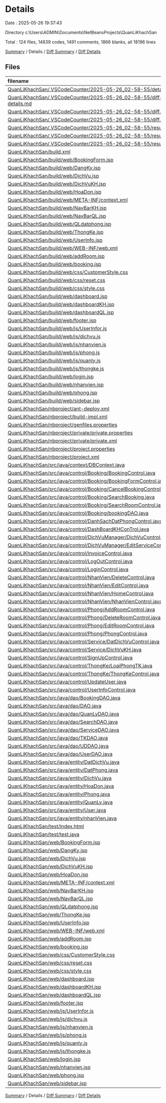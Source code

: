 # Details

Date : 2025-05-26 19:37:43

Directory c:\\Users\\ADMIN\\Documents\\NetBeansProjects\\QuanLiKhachSan

Total : 124 files,  14839 codes, 1491 comments, 1866 blanks, all 18196 lines

[Summary](results.md) / Details / [Diff Summary](diff.md) / [Diff Details](diff-details.md)

## Files
| filename | language | code | comment | blank | total |
| :--- | :--- | ---: | ---: | ---: | ---: |
| [QuanLiKhachSan/.VSCodeCounter/2025-05-26\_02-58-55/details.md](/QuanLiKhachSan/.VSCodeCounter/2025-05-26_02-58-55/details.md) | Markdown | 123 | 0 | 6 | 129 |
| [QuanLiKhachSan/.VSCodeCounter/2025-05-26\_02-58-55/diff-details.md](/QuanLiKhachSan/.VSCodeCounter/2025-05-26_02-58-55/diff-details.md) | Markdown | 9 | 0 | 6 | 15 |
| [QuanLiKhachSan/.VSCodeCounter/2025-05-26\_02-58-55/diff.csv](/QuanLiKhachSan/.VSCodeCounter/2025-05-26_02-58-55/diff.csv) | CSV | 2 | 0 | 0 | 2 |
| [QuanLiKhachSan/.VSCodeCounter/2025-05-26\_02-58-55/diff.md](/QuanLiKhachSan/.VSCodeCounter/2025-05-26_02-58-55/diff.md) | Markdown | 12 | 0 | 7 | 19 |
| [QuanLiKhachSan/.VSCodeCounter/2025-05-26\_02-58-55/results.csv](/QuanLiKhachSan/.VSCodeCounter/2025-05-26_02-58-55/results.csv) | CSV | 116 | 0 | 0 | 116 |
| [QuanLiKhachSan/.VSCodeCounter/2025-05-26\_02-58-55/results.json](/QuanLiKhachSan/.VSCodeCounter/2025-05-26_02-58-55/results.json) | JSON | 1 | 0 | 0 | 1 |
| [QuanLiKhachSan/.VSCodeCounter/2025-05-26\_02-58-55/results.md](/QuanLiKhachSan/.VSCodeCounter/2025-05-26_02-58-55/results.md) | Markdown | 50 | 0 | 7 | 57 |
| [QuanLiKhachSan/build.xml](/QuanLiKhachSan/build.xml) | XML | 5 | 66 | 1 | 72 |
| [QuanLiKhachSan/build/web/BookingForm.jsp](/QuanLiKhachSan/build/web/BookingForm.jsp) | HTML | 99 | 0 | 8 | 107 |
| [QuanLiKhachSan/build/web/DangKy.jsp](/QuanLiKhachSan/build/web/DangKy.jsp) | HTML | 75 | 0 | 6 | 81 |
| [QuanLiKhachSan/build/web/DichVu.jsp](/QuanLiKhachSan/build/web/DichVu.jsp) | HTML | 72 | 3 | 6 | 81 |
| [QuanLiKhachSan/build/web/DichVuKH.jsp](/QuanLiKhachSan/build/web/DichVuKH.jsp) | HTML | 77 | 0 | 5 | 82 |
| [QuanLiKhachSan/build/web/HoaDon.jsp](/QuanLiKhachSan/build/web/HoaDon.jsp) | HTML | 82 | 0 | 8 | 90 |
| [QuanLiKhachSan/build/web/META-INF/context.xml](/QuanLiKhachSan/build/web/META-INF/context.xml) | XML | 2 | 0 | 1 | 3 |
| [QuanLiKhachSan/build/web/NavBarKH.jsp](/QuanLiKhachSan/build/web/NavBarKH.jsp) | HTML | 35 | 2 | 2 | 39 |
| [QuanLiKhachSan/build/web/NavBarQL.jsp](/QuanLiKhachSan/build/web/NavBarQL.jsp) | HTML | 23 | 1 | 0 | 24 |
| [QuanLiKhachSan/build/web/QLdatphong.jsp](/QuanLiKhachSan/build/web/QLdatphong.jsp) | HTML | 84 | 0 | 11 | 95 |
| [QuanLiKhachSan/build/web/ThongKe.jsp](/QuanLiKhachSan/build/web/ThongKe.jsp) | HTML | 132 | 5 | 19 | 156 |
| [QuanLiKhachSan/build/web/UserInfo.jsp](/QuanLiKhachSan/build/web/UserInfo.jsp) | HTML | 163 | 1 | 9 | 173 |
| [QuanLiKhachSan/build/web/WEB-INF/web.xml](/QuanLiKhachSan/build/web/WEB-INF/web.xml) | XML | 22 | 0 | 1 | 23 |
| [QuanLiKhachSan/build/web/addRoom.jsp](/QuanLiKhachSan/build/web/addRoom.jsp) | HTML | 160 | 0 | 22 | 182 |
| [QuanLiKhachSan/build/web/booking.jsp](/QuanLiKhachSan/build/web/booking.jsp) | HTML | 127 | 3 | 11 | 141 |
| [QuanLiKhachSan/build/web/css/CustomerStyle.css](/QuanLiKhachSan/build/web/css/CustomerStyle.css) | CSS | 1,896 | 56 | 324 | 2,276 |
| [QuanLiKhachSan/build/web/css/reset.css](/QuanLiKhachSan/build/web/css/reset.css) | CSS | 42 | 5 | 1 | 48 |
| [QuanLiKhachSan/build/web/css/style.css](/QuanLiKhachSan/build/web/css/style.css) | CSS | 1,116 | 45 | 74 | 1,235 |
| [QuanLiKhachSan/build/web/dashboard.jsp](/QuanLiKhachSan/build/web/dashboard.jsp) | HTML | 29 | 0 | 2 | 31 |
| [QuanLiKhachSan/build/web/dashboardKH.jsp](/QuanLiKhachSan/build/web/dashboardKH.jsp) | HTML | 107 | 5 | 22 | 134 |
| [QuanLiKhachSan/build/web/dashboardQL.jsp](/QuanLiKhachSan/build/web/dashboardQL.jsp) | HTML | 44 | 0 | 5 | 49 |
| [QuanLiKhachSan/build/web/footer.jsp](/QuanLiKhachSan/build/web/footer.jsp) | HTML | 11 | 0 | 0 | 11 |
| [QuanLiKhachSan/build/web/js/UserInfor.js](/QuanLiKhachSan/build/web/js/UserInfor.js) | JavaScript | 22 | 4 | 6 | 32 |
| [QuanLiKhachSan/build/web/js/dichvu.js](/QuanLiKhachSan/build/web/js/dichvu.js) | JavaScript | 16 | 2 | 3 | 21 |
| [QuanLiKhachSan/build/web/js/nhanvien.js](/QuanLiKhachSan/build/web/js/nhanvien.js) | JavaScript | 26 | 2 | 3 | 31 |
| [QuanLiKhachSan/build/web/js/phong.js](/QuanLiKhachSan/build/web/js/phong.js) | JavaScript | 28 | 8 | 6 | 42 |
| [QuanLiKhachSan/build/web/js/quanly.js](/QuanLiKhachSan/build/web/js/quanly.js) | JavaScript | 12 | 0 | 3 | 15 |
| [QuanLiKhachSan/build/web/js/thongke.js](/QuanLiKhachSan/build/web/js/thongke.js) | JavaScript | 101 | 6 | 8 | 115 |
| [QuanLiKhachSan/build/web/login.jsp](/QuanLiKhachSan/build/web/login.jsp) | HTML | 99 | 0 | 10 | 109 |
| [QuanLiKhachSan/build/web/nhanvien.jsp](/QuanLiKhachSan/build/web/nhanvien.jsp) | HTML | 262 | 1 | 22 | 285 |
| [QuanLiKhachSan/build/web/phong.jsp](/QuanLiKhachSan/build/web/phong.jsp) | HTML | 99 | 2 | 6 | 107 |
| [QuanLiKhachSan/build/web/sidebar.jsp](/QuanLiKhachSan/build/web/sidebar.jsp) | HTML | 23 | 0 | 1 | 24 |
| [QuanLiKhachSan/nbproject/ant-deploy.xml](/QuanLiKhachSan/nbproject/ant-deploy.xml) | XML | 49 | 20 | 1 | 70 |
| [QuanLiKhachSan/nbproject/build-impl.xml](/QuanLiKhachSan/nbproject/build-impl.xml) | XML | 1,327 | 107 | 1 | 1,435 |
| [QuanLiKhachSan/nbproject/genfiles.properties](/QuanLiKhachSan/nbproject/genfiles.properties) | Properties | 6 | 2 | 1 | 9 |
| [QuanLiKhachSan/nbproject/private/private.properties](/QuanLiKhachSan/nbproject/private/private.properties) | Properties | 4 | 0 | 1 | 5 |
| [QuanLiKhachSan/nbproject/private/private.xml](/QuanLiKhachSan/nbproject/private/private.xml) | XML | 15 | 0 | 1 | 16 |
| [QuanLiKhachSan/nbproject/project.properties](/QuanLiKhachSan/nbproject/project.properties) | Properties | 85 | 4 | 1 | 90 |
| [QuanLiKhachSan/nbproject/project.xml](/QuanLiKhachSan/nbproject/project.xml) | XML | 31 | 0 | 1 | 32 |
| [QuanLiKhachSan/src/java/context/DBContext.java](/QuanLiKhachSan/src/java/context/DBContext.java) | Java | 20 | 3 | 7 | 30 |
| [QuanLiKhachSan/src/java/control/Booking/BookingControl.java](/QuanLiKhachSan/src/java/control/Booking/BookingControl.java) | Java | 36 | 39 | 8 | 83 |
| [QuanLiKhachSan/src/java/control/Booking/BookingFormControl.java](/QuanLiKhachSan/src/java/control/Booking/BookingFormControl.java) | Java | 87 | 27 | 17 | 131 |
| [QuanLiKhachSan/src/java/control/Booking/CancelBookingControl.java](/QuanLiKhachSan/src/java/control/Booking/CancelBookingControl.java) | Java | 48 | 40 | 10 | 98 |
| [QuanLiKhachSan/src/java/control/Booking/SearchBooking.java](/QuanLiKhachSan/src/java/control/Booking/SearchBooking.java) | Java | 49 | 43 | 9 | 101 |
| [QuanLiKhachSan/src/java/control/Booking/SearchRoomControl.java](/QuanLiKhachSan/src/java/control/Booking/SearchRoomControl.java) | Java | 80 | 34 | 18 | 132 |
| [QuanLiKhachSan/src/java/control/Booking/bookingDAO.java](/QuanLiKhachSan/src/java/control/Booking/bookingDAO.java) | Java | 3 | 8 | 3 | 14 |
| [QuanLiKhachSan/src/java/control/DanhSachDatPhongControl.java](/QuanLiKhachSan/src/java/control/DanhSachDatPhongControl.java) | Java | 36 | 39 | 8 | 83 |
| [QuanLiKhachSan/src/java/control/DashBoardKHConTrol.java](/QuanLiKhachSan/src/java/control/DashBoardKHConTrol.java) | Java | 49 | 39 | 9 | 97 |
| [QuanLiKhachSan/src/java/control/DichVuManager/DichVuControl.java](/QuanLiKhachSan/src/java/control/DichVuManager/DichVuControl.java) | Java | 35 | 39 | 8 | 82 |
| [QuanLiKhachSan/src/java/control/DichVuManager/EditServiceControl.java](/QuanLiKhachSan/src/java/control/DichVuManager/EditServiceControl.java) | Java | 60 | 46 | 12 | 118 |
| [QuanLiKhachSan/src/java/control/InvoiceControl.java](/QuanLiKhachSan/src/java/control/InvoiceControl.java) | Java | 47 | 40 | 10 | 97 |
| [QuanLiKhachSan/src/java/control/LogOutControl.java](/QuanLiKhachSan/src/java/control/LogOutControl.java) | Java | 17 | 2 | 6 | 25 |
| [QuanLiKhachSan/src/java/control/LoginControl.java](/QuanLiKhachSan/src/java/control/LoginControl.java) | Java | 53 | 0 | 8 | 61 |
| [QuanLiKhachSan/src/java/control/NhanVien/DeleteControl.java](/QuanLiKhachSan/src/java/control/NhanVien/DeleteControl.java) | Java | 34 | 39 | 8 | 81 |
| [QuanLiKhachSan/src/java/control/NhanVien/EditControl.java](/QuanLiKhachSan/src/java/control/NhanVien/EditControl.java) | Java | 41 | 23 | 10 | 74 |
| [QuanLiKhachSan/src/java/control/NhanVien/HomeControl.java](/QuanLiKhachSan/src/java/control/NhanVien/HomeControl.java) | Java | 34 | 32 | 7 | 73 |
| [QuanLiKhachSan/src/java/control/NhanVien/NhanVienControl.java](/QuanLiKhachSan/src/java/control/NhanVien/NhanVienControl.java) | Java | 59 | 9 | 16 | 84 |
| [QuanLiKhachSan/src/java/control/Phong/AddRoomControl.java](/QuanLiKhachSan/src/java/control/Phong/AddRoomControl.java) | Java | 47 | 38 | 11 | 96 |
| [QuanLiKhachSan/src/java/control/Phong/DeleteRoomControl.java](/QuanLiKhachSan/src/java/control/Phong/DeleteRoomControl.java) | Java | 35 | 39 | 8 | 82 |
| [QuanLiKhachSan/src/java/control/Phong/EditRoomControl.java](/QuanLiKhachSan/src/java/control/Phong/EditRoomControl.java) | Java | 58 | 42 | 11 | 111 |
| [QuanLiKhachSan/src/java/control/Phong/PhongControl.java](/QuanLiKhachSan/src/java/control/Phong/PhongControl.java) | Java | 35 | 39 | 9 | 83 |
| [QuanLiKhachSan/src/java/control/Service/DatDichVuControl.java](/QuanLiKhachSan/src/java/control/Service/DatDichVuControl.java) | Java | 64 | 43 | 11 | 118 |
| [QuanLiKhachSan/src/java/control/Service/DichVuKH.java](/QuanLiKhachSan/src/java/control/Service/DichVuKH.java) | Java | 36 | 39 | 8 | 83 |
| [QuanLiKhachSan/src/java/control/SignUpControl.java](/QuanLiKhachSan/src/java/control/SignUpControl.java) | Java | 55 | 3 | 12 | 70 |
| [QuanLiKhachSan/src/java/control/ThongKe/LoaiPhongTK.java](/QuanLiKhachSan/src/java/control/ThongKe/LoaiPhongTK.java) | Java | 40 | 40 | 8 | 88 |
| [QuanLiKhachSan/src/java/control/ThongKe/ThongKeControl.java](/QuanLiKhachSan/src/java/control/ThongKe/ThongKeControl.java) | Java | 53 | 41 | 16 | 110 |
| [QuanLiKhachSan/src/java/control/UpdateUser.java](/QuanLiKhachSan/src/java/control/UpdateUser.java) | Java | 53 | 41 | 11 | 105 |
| [QuanLiKhachSan/src/java/control/UserInfoControl.java](/QuanLiKhachSan/src/java/control/UserInfoControl.java) | Java | 60 | 41 | 11 | 112 |
| [QuanLiKhachSan/src/java/dao/BookingDAO.java](/QuanLiKhachSan/src/java/dao/BookingDAO.java) | Java | 145 | 4 | 35 | 184 |
| [QuanLiKhachSan/src/java/dao/DAO.java](/QuanLiKhachSan/src/java/dao/DAO.java) | Java | 282 | 6 | 35 | 323 |
| [QuanLiKhachSan/src/java/dao/QuanLyDAO.java](/QuanLiKhachSan/src/java/dao/QuanLyDAO.java) | Java | 33 | 8 | 7 | 48 |
| [QuanLiKhachSan/src/java/dao/SearchDAO.java](/QuanLiKhachSan/src/java/dao/SearchDAO.java) | Java | 62 | 1 | 14 | 77 |
| [QuanLiKhachSan/src/java/dao/ServiceDAO.java](/QuanLiKhachSan/src/java/dao/ServiceDAO.java) | Java | 47 | 8 | 11 | 66 |
| [QuanLiKhachSan/src/java/dao/TKDAO.java](/QuanLiKhachSan/src/java/dao/TKDAO.java) | Java | 116 | 8 | 27 | 151 |
| [QuanLiKhachSan/src/java/dao/UDDAO.java](/QuanLiKhachSan/src/java/dao/UDDAO.java) | Java | 77 | 8 | 22 | 107 |
| [QuanLiKhachSan/src/java/dao/UserDAO.java](/QuanLiKhachSan/src/java/dao/UserDAO.java) | Java | 100 | 0 | 17 | 117 |
| [QuanLiKhachSan/src/java/entity/DatDichVu.java](/QuanLiKhachSan/src/java/entity/DatDichVu.java) | Java | 71 | 3 | 18 | 92 |
| [QuanLiKhachSan/src/java/entity/DatPhong.java](/QuanLiKhachSan/src/java/entity/DatPhong.java) | Java | 62 | 8 | 17 | 87 |
| [QuanLiKhachSan/src/java/entity/DichVu.java](/QuanLiKhachSan/src/java/entity/DichVu.java) | Java | 46 | 10 | 12 | 68 |
| [QuanLiKhachSan/src/java/entity/HoaDon.java](/QuanLiKhachSan/src/java/entity/HoaDon.java) | Java | 114 | 3 | 29 | 146 |
| [QuanLiKhachSan/src/java/entity/Phong.java](/QuanLiKhachSan/src/java/entity/Phong.java) | Java | 83 | 3 | 20 | 106 |
| [QuanLiKhachSan/src/java/entity/QuanLy.java](/QuanLiKhachSan/src/java/entity/QuanLy.java) | Java | 63 | 6 | 14 | 83 |
| [QuanLiKhachSan/src/java/entity/User.java](/QuanLiKhachSan/src/java/entity/User.java) | Java | 75 | 2 | 21 | 98 |
| [QuanLiKhachSan/src/java/entity/nhanVien.java](/QuanLiKhachSan/src/java/entity/nhanVien.java) | Java | 67 | 0 | 22 | 89 |
| [QuanLiKhachSan/test/index.html](/QuanLiKhachSan/test/index.html) | HTML | 58 | 2 | 7 | 67 |
| [QuanLiKhachSan/test/test.java](/QuanLiKhachSan/test/test.java) | Java | 7 | 2 | 4 | 13 |
| [QuanLiKhachSan/web/BookingForm.jsp](/QuanLiKhachSan/web/BookingForm.jsp) | HTML | 99 | 0 | 8 | 107 |
| [QuanLiKhachSan/web/DangKy.jsp](/QuanLiKhachSan/web/DangKy.jsp) | HTML | 75 | 0 | 6 | 81 |
| [QuanLiKhachSan/web/DichVu.jsp](/QuanLiKhachSan/web/DichVu.jsp) | HTML | 72 | 3 | 6 | 81 |
| [QuanLiKhachSan/web/DichVuKH.jsp](/QuanLiKhachSan/web/DichVuKH.jsp) | HTML | 77 | 0 | 5 | 82 |
| [QuanLiKhachSan/web/HoaDon.jsp](/QuanLiKhachSan/web/HoaDon.jsp) | HTML | 82 | 0 | 8 | 90 |
| [QuanLiKhachSan/web/META-INF/context.xml](/QuanLiKhachSan/web/META-INF/context.xml) | XML | 2 | 0 | 1 | 3 |
| [QuanLiKhachSan/web/NavBarKH.jsp](/QuanLiKhachSan/web/NavBarKH.jsp) | HTML | 35 | 2 | 2 | 39 |
| [QuanLiKhachSan/web/NavBarQL.jsp](/QuanLiKhachSan/web/NavBarQL.jsp) | HTML | 23 | 1 | 0 | 24 |
| [QuanLiKhachSan/web/QLdatphong.jsp](/QuanLiKhachSan/web/QLdatphong.jsp) | HTML | 84 | 0 | 11 | 95 |
| [QuanLiKhachSan/web/ThongKe.jsp](/QuanLiKhachSan/web/ThongKe.jsp) | HTML | 132 | 5 | 19 | 156 |
| [QuanLiKhachSan/web/UserInfo.jsp](/QuanLiKhachSan/web/UserInfo.jsp) | HTML | 163 | 1 | 9 | 173 |
| [QuanLiKhachSan/web/WEB-INF/web.xml](/QuanLiKhachSan/web/WEB-INF/web.xml) | XML | 22 | 0 | 1 | 23 |
| [QuanLiKhachSan/web/addRoom.jsp](/QuanLiKhachSan/web/addRoom.jsp) | HTML | 160 | 0 | 22 | 182 |
| [QuanLiKhachSan/web/booking.jsp](/QuanLiKhachSan/web/booking.jsp) | HTML | 127 | 3 | 11 | 141 |
| [QuanLiKhachSan/web/css/CustomerStyle.css](/QuanLiKhachSan/web/css/CustomerStyle.css) | CSS | 1,896 | 56 | 324 | 2,276 |
| [QuanLiKhachSan/web/css/reset.css](/QuanLiKhachSan/web/css/reset.css) | CSS | 42 | 5 | 1 | 48 |
| [QuanLiKhachSan/web/css/style.css](/QuanLiKhachSan/web/css/style.css) | CSS | 1,116 | 45 | 74 | 1,235 |
| [QuanLiKhachSan/web/dashboard.jsp](/QuanLiKhachSan/web/dashboard.jsp) | HTML | 29 | 0 | 2 | 31 |
| [QuanLiKhachSan/web/dashboardKH.jsp](/QuanLiKhachSan/web/dashboardKH.jsp) | HTML | 107 | 5 | 22 | 134 |
| [QuanLiKhachSan/web/dashboardQL.jsp](/QuanLiKhachSan/web/dashboardQL.jsp) | HTML | 44 | 0 | 5 | 49 |
| [QuanLiKhachSan/web/footer.jsp](/QuanLiKhachSan/web/footer.jsp) | HTML | 11 | 0 | 0 | 11 |
| [QuanLiKhachSan/web/js/UserInfor.js](/QuanLiKhachSan/web/js/UserInfor.js) | JavaScript | 22 | 4 | 6 | 32 |
| [QuanLiKhachSan/web/js/dichvu.js](/QuanLiKhachSan/web/js/dichvu.js) | JavaScript | 16 | 2 | 3 | 21 |
| [QuanLiKhachSan/web/js/nhanvien.js](/QuanLiKhachSan/web/js/nhanvien.js) | JavaScript | 26 | 2 | 3 | 31 |
| [QuanLiKhachSan/web/js/phong.js](/QuanLiKhachSan/web/js/phong.js) | JavaScript | 28 | 8 | 6 | 42 |
| [QuanLiKhachSan/web/js/quanly.js](/QuanLiKhachSan/web/js/quanly.js) | JavaScript | 12 | 0 | 3 | 15 |
| [QuanLiKhachSan/web/js/thongke.js](/QuanLiKhachSan/web/js/thongke.js) | JavaScript | 101 | 6 | 8 | 115 |
| [QuanLiKhachSan/web/login.jsp](/QuanLiKhachSan/web/login.jsp) | HTML | 99 | 0 | 10 | 109 |
| [QuanLiKhachSan/web/nhanvien.jsp](/QuanLiKhachSan/web/nhanvien.jsp) | HTML | 262 | 1 | 22 | 285 |
| [QuanLiKhachSan/web/phong.jsp](/QuanLiKhachSan/web/phong.jsp) | HTML | 99 | 2 | 6 | 107 |
| [QuanLiKhachSan/web/sidebar.jsp](/QuanLiKhachSan/web/sidebar.jsp) | HTML | 23 | 0 | 1 | 24 |

[Summary](results.md) / Details / [Diff Summary](diff.md) / [Diff Details](diff-details.md)